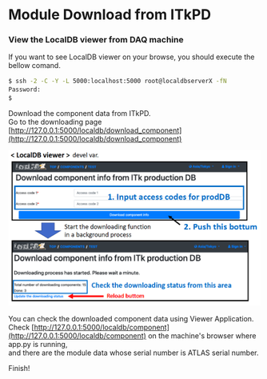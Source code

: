 # Module Download from ITkPD

### View the LocalDB viewer from DAQ machine
If you want to see LocalDB viewer on your browse, you should execute the bellow comand.
```bash
$ ssh -2 -C -Y -L 5000:localhost:5000 root@localdbserverX -fN
Password:
$ 
```

Download the component data from ITkPD.<br>
Go to the downloading page [http://127.0.0.1:5000/localdb/download_component](http://127.0.0.1:5000/localdb/download_component)

![download from itkpd](images/download_component_from_itkpd.png)

You can check the downloaded component data using Viewer Application.<br>
Check [http://127.0.0.1:5000/localdb/component](http://127.0.0.1:5000/localdb/component) on the machine's browser where app.py is running,<br>
and there are the module data whose serial number is ATLAS serial number.

Finish!
